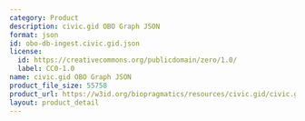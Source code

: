 ```yaml
---
category: Product
description: civic.gid OBO Graph JSON
format: json
id: obo-db-ingest.civic.gid.json
license:
  id: https://creativecommons.org/publicdomain/zero/1.0/
  label: CC0-1.0
name: civic.gid OBO Graph JSON
product_file_size: 55758
product_url: https://w3id.org/biopragmatics/resources/civic.gid/civic.gid.json
layout: product_detail
---
```

